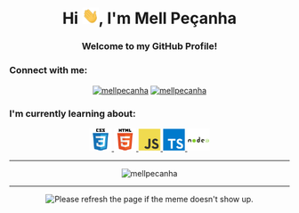 <h1 align="center">Hi <img src="https://raw.githubusercontent.com/ABSphreak/ABSphreak/master/gifs/Hi.gif" width="30px">, I'm Mell Peçanha</h1>
<h3 align="center">Welcome to my GitHub Profile!</h3>

<h3 align="left">Connect with me:</h3>
<p align="center">
  <a href="https://linkedin.com/in/mellpecanha" target="blank"><img align="center" src="https://raw.githubusercontent.com/rahuldkjain/github-profile-readme-generator/master/src/images/icons/Social/linked-in-alt.svg" alt="mellpecanha" height="30" width="40" /></a>
  <a href="https://github.com/MellPecanha" target="blank"><img align="center" src="https://raw.githubusercontent.com/rahuldkjain/github-profile-readme-generator/master/src/images/icons/Social/github.svg" alt="mellpecanha" height="30" width="40" /></a>
</p>


<h3 align="left">I'm currently learning about:</h3>
<p align="center">
  <a href="https://www.w3schools.com/css/" target="_blank" rel="noreferrer"> <img src="https://raw.githubusercontent.com/devicons/devicon/master/icons/css3/css3-original-wordmark.svg" alt="css3" width="40" height="40"/> </a> 
  <a href="https://www.w3.org/html/" target="_blank" rel="noreferrer"> <img src="https://raw.githubusercontent.com/devicons/devicon/master/icons/html5/html5-original-wordmark.svg" alt="html5" width="40" height="40"/> </a>
  <a href="https://developer.mozilla.org/en-US/docs/Web/JavaScript" target="_blank" rel="noreferrer"> <img src="https://raw.githubusercontent.com/devicons/devicon/master/icons/javascript/javascript-original.svg" alt="javascript" width="40" height="40"/> </a>
  <a href="https://www.typescriptlang.org/" target="_blank" rel="noreferrer"> <img src="https://raw.githubusercontent.com/devicons/devicon/master/icons/typescript/typescript-original.svg" alt="typescript" width="40" height="40"/> </a> 
  <a href="https://nodejs.org" target="_blank" rel="noreferrer"> <img src="https://raw.githubusercontent.com/devicons/devicon/master/icons/nodejs/nodejs-original-wordmark.svg" alt="nodejs" width="40" height="40"/> </a> 
</p>

<hr>

<p align="center"><img src="https://github-readme-stats.vercel.app/api/top-langs?username=mellpecanha&show_icons=true&theme=dark&hide_border=true&locale=en&layout=compact" alt="mellpecanha" /></p>

<hr>

<p align="center"><img src='https://random-memer.herokuapp.com/' title="Meme" alt="Please refresh the page if the meme doesn't show up."></p>
